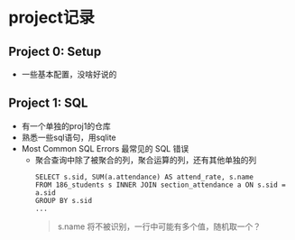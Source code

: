 # project记录
## Project 0: Setup
* 一些基本配置，没啥好说的

## Project 1: SQL
* 有一个单独的proj1的仓库
* 熟悉一些sql语句，用sqlite
* Most Common SQL Errors 最常见的 SQL 错误
  * 聚合查询中除了被聚合的列，聚合运算的列，还有其他单独的列
    ```sqlite
    SELECT s.sid, SUM(a.attendance) AS attend_rate, s.name
    FROM 186_students s INNER JOIN section_attendance a ON s.sid = a.sid
    GROUP BY s.sid
    ...
    ```
    > s.name 将不被识别，一行中可能有多个值，随机取一个？